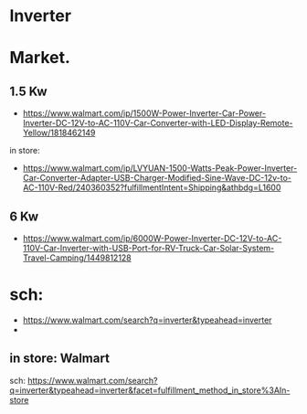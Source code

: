 # Inverter
# Market.
## 1.5 Kw
- https://www.walmart.com/ip/1500W-Power-Inverter-Car-Power-Inverter-DC-12V-to-AC-110V-Car-Converter-with-LED-Display-Remote-Yellow/1818462149

in store:
- https://www.walmart.com/ip/LVYUAN-1500-Watts-Peak-Power-Inverter-Car-Converter-Adapter-USB-Charger-Modified-Sine-Wave-DC-12v-to-AC-110V-Red/240360352?fulfillmentIntent=Shipping&athbdg=L1600

## 6 Kw
- https://www.walmart.com/ip/6000W-Power-Inverter-DC-12V-to-AC-110V-Car-Inverter-with-USB-Port-for-RV-Truck-Car-Solar-System-Travel-Camping/1449812128

# sch:
- https://www.walmart.com/search?q=inverter&typeahead=inverter
- 

## in store: Walmart
sch: https://www.walmart.com/search?q=inverter&typeahead=inverter&facet=fulfillment_method_in_store%3AIn-store
